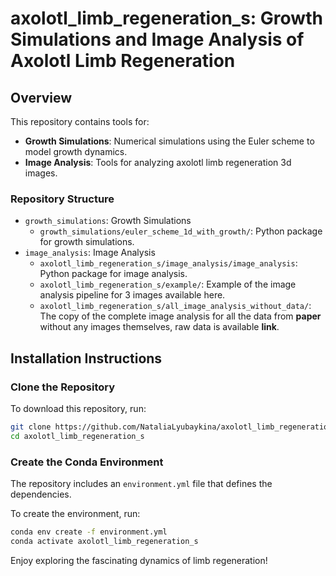 # axolotl_limb_regeneration_s: Growth Simulations and Image Analysis of Axolotl Limb Regeneration

## Overview
This repository contains tools for:
- **Growth Simulations**: Numerical simulations using the Euler scheme to model growth dynamics.
- **Image Analysis**: Tools for analyzing axolotl limb regeneration 3d images.

### Repository Structure
- `growth_simulations`: Growth Simulations 
    - `growth_simulations/euler_scheme_1d_with_growth/`: Python package for growth simulations.
- `image_analysis`: Image Analysis
    - `axolotl_limb_regeneration_s/image_analysis/image_analysis`: Python package for image analysis.
    - `axolotl_limb_regeneration_s/example/`: Example of the image analysis pipeline for 3 images available here.
    - `axolotl_limb_regeneration_s/all_image_analysis_without_data/`: The copy of the complete image analysis for all the data from **paper** without any images themselves, raw data is available **link**.

## Installation Instructions

### Clone the Repository
To download this repository, run:
```bash
git clone https://github.com/NataliaLyubaykina/axolotl_limb_regeneration_s
cd axolotl_limb_regeneration_s
```

### Create the Conda Environment
The repository includes an `environment.yml` file that defines the dependencies.

To create the environment, run:
```bash
conda env create -f environment.yml
conda activate axolotl_limb_regeneration_s
```

Enjoy exploring the fascinating dynamics of limb regeneration!